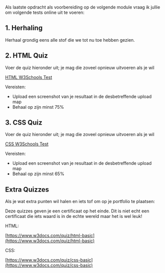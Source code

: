 Als laatste opdracht als voorbereiding op de volgende module vraag ik jullie om volgende tests online uit te voeren:

## 1. Herhaling

Herhaal grondig eens alle stof die we tot nu toe hebben gezien.

## 2. HTML Quiz

Voer de quiz hieronder uit; je mag die zoveel opnieuw uitvoeren als je wil
  
[HTML W3Schools Test](https://www.w3schools.com/quiztest/quiztest.asp?qtest=HTML)

Vereisten:
- Upload een screenshot van je resultaat in de desbetreffende upload map
- Behaal op zijn minst 75%

## 3. CSS Quiz

Voer de quiz hieronder uit; je mag die zoveel opnieuw uitvoeren als je wil


[CSS W3Schools Test](https://www.w3schools.com/quiztest/quiztest.asp?qtest=CSS)

Vereisten:
- Upload een screenshot van je resultaat in de desbetreffende upload map
- Behaal op zijn minst 65%

## Extra Quizzes

Als je wat extra punten wil halen en iets tof om op je portfolio te plaatsen:

Deze quizzes geven je een certificaat op het einde. Dit is niet echt een certificaat die iets waard is in de echte wereld maar het is wel leuk!

HTML: 

[https://www.w3docs.com/quiz/html-basic](https://www.w3docs.com/quiz/html-basic)

CSS:

[https://www.w3docs.com/quiz/css-basic](https://www.w3docs.com/quiz/css-basic)



